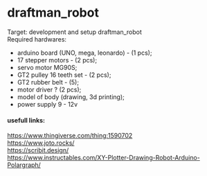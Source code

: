 # draftman_robot

Target: development and setup draftman_robot  
Required hardwares:  
- arduino board (UNO, mega, leonardo) - (1 pcs);
- 17 stepper motors - (2 pcs);
- servo motor MG90S;
- GT2 pulley 16 teeth set - (2 pcs);
- GT2 rubber belt - (5);
- motor driver ? (2 pcs);
- model of body (drawing, 3d printing);
- power supply 9 - 12v
    
#### usefull links:
https://www.thingiverse.com/thing:1590702  
https://www.joto.rocks/  
https://scribit.design/  
https://www.instructables.com/XY-Plotter-Drawing-Robot-Arduino-Polargraph/  
